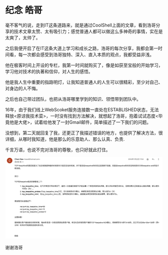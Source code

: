 # 纪念 皓哥
毫不客气的说，走到IT这条道路来，就是通过CoolShell上面的文章，看到浩哥分享的技术文章太赞、太有吸引力；感觉普通人都可以做这么多神奇的事情，实在是太爽了，太帅了。

之后我便开启了在IT这条大道上学习和成长之路，浩哥的每次分享，我都会第一时间看，每一次都会感受到浩哥独特、深入、直入本质的观点，我都受益非浅。

他在极客时间上开设的专栏，我第一时间就购买了，像是如获至宝般的开始学习，学习他对技术的执著和信仰，对人生的感悟。

他是我人生中重要的指路明灯，让我知道普通人的人生可以很精彩，至少对自己、对身边的人不悔。

之后也自己带过团队，也把从浩哥哪里学到的知识、领悟带到团队中。

16年，由于我们线上WebScoket服务连接数一直处在ESTABLISHED状态，无法释放<原谅我技术菜>，一时没有找到方法解决，就想起了浩哥，抱着试试态度<毕竟他是大佬>，试着给他发了一封Gmail邮件，简单描述了一下我们的问题。

没想到，第二天就回复了我，还更正了我描述错误的地方，也提供了解决方法，很详细，从哪时我知道，他是那么的乐意助人、那么认真、负责.

千言万语，也说不完对浩哥的尊敬，也只好就此打住。

![image.png](./images/mail.png)

谢谢浩哥